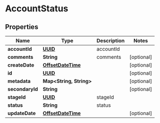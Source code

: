 
# AccountStatus

## Properties
Name | Type | Description | Notes
------------ | ------------- | ------------- | -------------
**accountId** | [**UUID**](UUID.md) | accountId | 
**comments** | **String** | comments |  [optional]
**createDate** | [**OffsetDateTime**](OffsetDateTime.md) |  |  [optional]
**id** | [**UUID**](UUID.md) |  |  [optional]
**metadata** | **Map&lt;String, String&gt;** |  |  [optional]
**secondaryId** | **String** |  |  [optional]
**stageId** | [**UUID**](UUID.md) | stageId | 
**status** | **String** | status | 
**updateDate** | [**OffsetDateTime**](OffsetDateTime.md) |  |  [optional]



